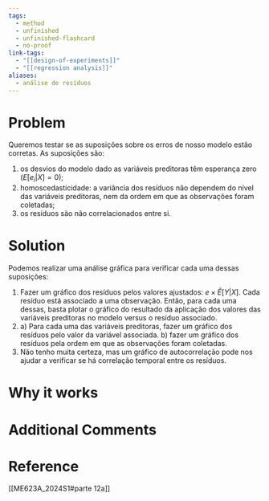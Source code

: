 ```yaml
---
tags:
  - method
  - unfinished
  - unfinished-flashcard
  - no-proof
link-tags:
  - "[[design-of-experiments]]"
  - "[[regression analysis]]"
aliases:
  - análise de resíduos
---
```

# Problem
Queremos testar se as suposições sobre os erros de nosso modelo estão corretas. As suposições são:
1. os desvios do modelo dado as variáveis preditoras têm esperança zero ($E[e_i | X] = 0$);
2. homoscedasticidade:  a variância dos resíduos não dependem do nível das variáveis preditoras, nem da ordem em que as observações foram coletadas;
3. os resíduos são não correlacionados entre si.
# Solution
Podemos realizar uma análise gráfica para verificar cada uma dessas suposições:
1. Fazer um gráfico dos resíduos pelos valores ajustados: $e \times \hat{E}[Y|X]$. Cada resíduo está associado a uma observação. Então, para cada uma dessas, basta plotar o gráfico do resultado da aplicação dos valores das variáveis preditoras no modelo versus o resíduo associado.
2. a) Para cada uma das variáveis preditoras, fazer um gráfico dos resíduos pelo valor da variável associada. b) fazer um gráfico dos resíduos pela ordem em que as observações foram coletadas.
3. Não tenho muita certeza, mas um gráfico de autocorrelação pode nos ajudar a verificar se há correlação temporal entre os resíduos.

# Why it works


# Additional Comments


# Reference
[[ME623A_2024S1#parte 12a]]




